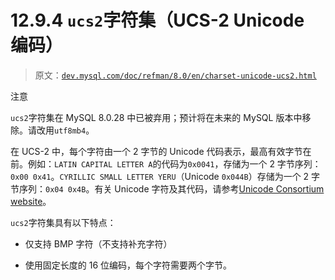 # 12.9.4 `ucs2`字符集（UCS-2 Unicode 编码）

> 原文：[`dev.mysql.com/doc/refman/8.0/en/charset-unicode-ucs2.html`](https://dev.mysql.com/doc/refman/8.0/en/charset-unicode-ucs2.html)

注意

`ucs2`字符集在 MySQL 8.0.28 中已被弃用；预计将在未来的 MySQL 版本中移除。请改用`utf8mb4`。

在 UCS-2 中，每个字符由一个 2 字节的 Unicode 代码表示，最高有效字节在前。例如：`LATIN CAPITAL LETTER A`的代码为`0x0041`，存储为一个 2 字节序列：`0x00 0x41`。`CYRILLIC SMALL LETTER YERU`（Unicode `0x044B`）存储为一个 2 字节序列：`0x04 0x4B`。有关 Unicode 字符及其代码，请参考[Unicode Consortium website](http://www.unicode.org/)。

`ucs2`字符集具有以下特点：

+   仅支持 BMP 字符（不支持补充字符）

+   使用固定长度的 16 位编码，每个字符需要两个字节。
